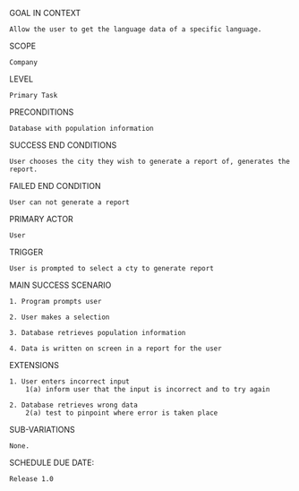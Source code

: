 GOAL IN CONTEXT

	Allow the user to get the language data of a specific language.


SCOPE

	Company
	
	
LEVEL

	Primary Task
	
	
PRECONDITIONS

	Database with population information
	
	
SUCCESS END CONDITIONS

	User chooses the city they wish to generate a report of, generates the report.
	
	
FAILED END CONDITION

	User can not generate a report
	
	
PRIMARY ACTOR

	User
	

TRIGGER

	User is prompted to select a cty to generate report
	
	
MAIN SUCCESS SCENARIO

	1. Program prompts user
	
	2. User makes a selection
	
	3. Database retrieves population information
	
	4. Data is written on screen in a report for the user
	

EXTENSIONS

	1. User enters incorrect input
		1(a) inform user that the input is incorrect and to try again
		
	2. Database retrieves wrong data
		2(a) test to pinpoint where error is taken place
	


SUB-VARIATIONS 

	None.



SCHEDULE DUE DATE: 

	Release 1.0


